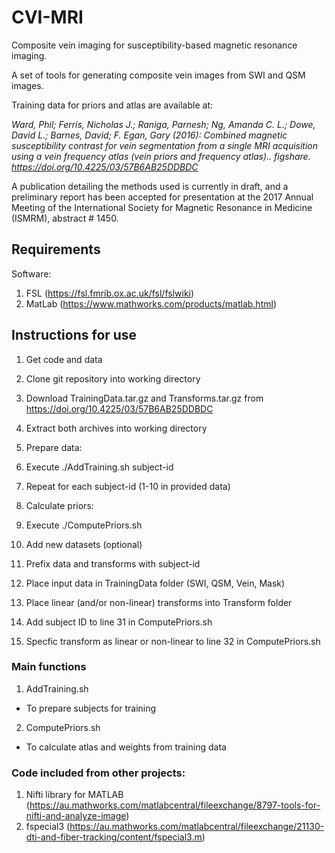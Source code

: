 # CVI-MRI
Composite vein imaging for susceptibility-based magnetic resonance imaging.

A set of tools for generating composite vein images from SWI and QSM images.

Training data for priors and atlas are available at: 

*Ward, Phil; Ferris, Nicholas J.; Raniga, Parnesh; Ng, Amanda C. L.; Dowe, David L.; Barnes, David; F. Egan, Gary (2016): Combined magnetic susceptibility contrast for vein segmentation from a single MRI acquisition using a vein frequency atlas (vein priors and frequency atlas).. figshare. https://doi.org/10.4225/03/57B6AB25DDBDC*

A publication detailing the methods used is currently in draft, and a preliminary report has been accepted for presentation at the 2017 Annual Meeting of the International Society for Magnetic Resonance in Medicine (ISMRM), abstract # 1450.

## Requirements

Software:
  1. FSL (https://fsl.fmrib.ox.ac.uk/fsl/fslwiki)
  2. MatLab (https://www.mathworks.com/products/matlab.html)

## Instructions for use

1. Get code and data
  1. Clone git repository into working directory
  1. Download TrainingData.tar.gz and Transforms.tar.gz from https://doi.org/10.4225/03/57B6AB25DDBDC
  2. Extract both archives into working directory
  
2. Prepare data:
  1. Execute ./AddTraining.sh subject-id
  2. Repeat for each subject-id (1-10 in provided data)
  
3. Calculate priors:
  1. Execute ./ComputePriors.sh
  
4. Add new datasets (optional)
  1. Prefix data and transforms with subject-id
  2. Place input data in TrainingData folder (SWI, QSM, Vein, Mask)
  3. Place linear (and/or non-linear) transforms into Transform folder
  4. Add subject ID to line 31 in ComputePriors.sh
  5. Specfic transform as linear or non-linear to line 32 in ComputePriors.sh

### Main functions

1. AddTraining.sh
  - To prepare subjects for training
2. ComputePriors.sh
  - To calculate atlas and weights from training data

### Code included from other projects:

1. Nifti library for MATLAB (https://au.mathworks.com/matlabcentral/fileexchange/8797-tools-for-nifti-and-analyze-image)
2. fspecial3 (https://au.mathworks.com/matlabcentral/fileexchange/21130-dti-and-fiber-tracking/content/fspecial3.m)
